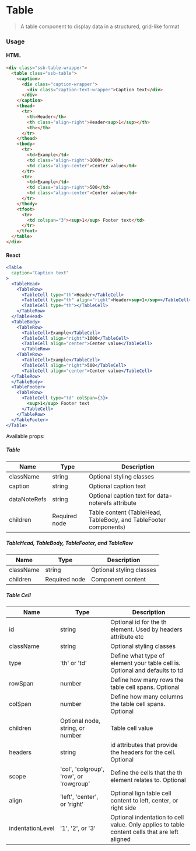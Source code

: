 Table
========

> A table component to display data in a structured, grid-like format

### Usage

#### HTML

```html
<div class="ssb-table-wrapper">
  <table class="ssb-table">
    <caption>
      <div class="caption-wrapper">
        <div class="caption-text-wrapper">Caption text</div>
      </div>
    </caption>
    <thead>
      <tr>
        <th>Header</th>
        <th class="align-right">Header<sup>1</sup></th>
        <th></th>
      </tr>
    </thead>
    <tbody>
      <tr>
        <td>Example</td>
        <td class="align-right">1000</td>
        <td class="align-center">Center value</td>
      </tr>
      <tr>
        <td>Example</td>
        <td class="align-right">500</td>
        <td class="align-center">Center value</td>
      </tr>
    </tbody>
    <tfoot>
      <tr>
        <td colspan="3"><sup>1</sup> Footer text</td>
      </tr>
    </tfoot>
  </table>
</div>
```

#### React

```jsx harmony
<Table
  caption="Caption text"
>
  <TableHead>
    <TableRow>
      <TableCell type="th">Header</TableCell>
      <TableCell type="th" align="right">Header<sup>1</sup></TableCell>
      <TableCell type="th"></TableCell>
    </TableRow>
  </TableHead>
  <TableBody>
    <TableRow>
      <TableCell>Example</TableCell>
      <TableCell align="right">1000</TableCell>
      <TableCell align="center">Center value</TableCell>
      </TableRow>
    <TableRow>
      <TableCell>Example</TableCell>
      <TableCell align="right">500</TableCell>
      <TableCell align="center">Center value</TableCell>
  </TableRow>
  </TableBody>
  <TableFooter>
    <TableRow>
      <TableCell type="td" colSpan={3}>
        <sup>1</sup> Footer text
      </TableCell>
    </TableRow>
  </TableFooter>
</Table>
```

Available props:
##### Table
| Name       | Type           | Description  |
| ---------- | ------------- | ----- |
| className | string | Optional styling classes |
| caption | string | Optional caption text |
| dataNoteRefs | string | Optional caption text for data-noterefs attribute |
| children | Required node | Table content (TableHead, TableBody, and TableFooter components) |

##### TableHead, TableBody, TableFooter, and TableRow
| Name       | Type           | Description  |
| ---------- | ------------- | ----- |
| className |  string | Optional styling classes |
| children | Required node | Component content |

##### Table Cell
| Name       | Type           | Description  |
| ---------- | ------------- | ----- |
| id | string | Optional id for the th element. Used by headers attribute etc |
| className |  string | Optional styling classes |
| type | 'th' or 'td' | Define what type of element your table cell is. Optional and defaults to td |
| rowSpan | number | Define how many rows the table cell spans. Optional |
| colSpan | number | Define how many columns the table cell spans. Optional |
| children | Optional node, string, or number | Table cell value |
| headers | string | id attributes that provide the headers for the cell. Optional |
| scope | 'col', 'colgroup', 'row', or 'rowgroup' | Define the cells that the th element relates to. Optional |
| align | 'left', 'center', or 'right' | Optional lign table cell content to left, center, or right side |
| indentationLevel | '1', '2', or '3' | Optional indentation to cell value. Only applies to table content cells that are left aligned |